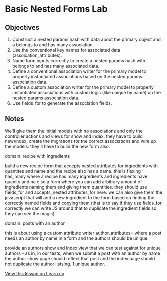 
# Basic Nested Forms Lab

## Objectives

1. Construct a nested params hash with data about the primary object and a belongs to and has many association.
2. Use the conventional key names for associated data (assoication_attributes).
3. Name form inputs correctly to create a nested params hash with belongs to and has many associated data.
4. Define a conventional association writer for the primary model to properly instantiated associations based on the nested params association data.
5. Define a custom association writer for the primary model to properly instantiated associations with custom logic (like unique by name) on the nested params association data.
5. Use fields_for to generate the association fields.

## Notes

We'll give them the initial models with no associations and only the controller actions and views for show and index. they have to build new/index, create the migrations for the correct associations and wire up the models. they'll have to build the new form also.

domain: recipe with ingredients

build a new recipe form that accepts nested attributes for ingredients with quantites and name and the recipe also has a name. this is flexing has_many where a recipe has many ingredients and ingredients have quanity and na e so a form where you can add arbitrary amount of ingredients naming them and giving them quantities. they should use fields_for and accepts_nested attributes_for here. we can also give them the javascript that will add a new ingredient to the form based on finding the correctly named fields and copying them (that is to say if they use fields_for correctly we can write JS around that to duplicate the ingredient fields so they can see the magic)

domain: posts with an author

this is about using a custom attribute writer author_attributes= where a post needs an author by name in a form and the authors should be unique.

provide an authors show and index view that we can test against for unique authors - as in, in our tests, when we submit a post with an author by name the author show page should reflect that post and the index page should not duplicate the author listsing. 1 unique author. 

<a href='https://learn.co/lessons/basic-nested-forms-lab' data-visibility='hidden'>View this lesson on Learn.co</a>
